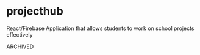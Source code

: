 # projecthub
React/Firebase Application that allows students to work on school projects effectively

ARCHIVED
